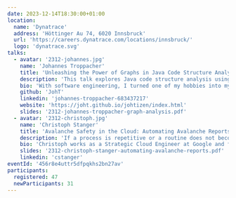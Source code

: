 ```yaml
---
date: 2023-12-14T18:30:00+01:00
location:
  name: 'Dynatrace'
  address: 'Höttinger Au 74, 6020 Innsbruck'
  url: 'https://careers.dynatrace.com/locations/innsbruck/'
  logo: 'dynatrace.svg'
talks:
  - avatar: '2312-johannes.jpg'
    name: 'Johannes Troppacher'
    title: 'Unleashing the Power of Graphs in Java Code Structure Analysis'
    description: 'This talk explores Java code structure analysis using Graphs. It provides an introduction to Graphs and underscores their significance in both Graph Analysis and the field of Graph Data Science. The journey begins with exploring queries to analyze code dependencies and progresses to the application of graph algorithms for tasks such as community detection, centrality, and similarity. Additionally, the talk provides an introduction to node embeddings for machine learning. By the end of this presentation, software professionals will be well-equipped to extract valuable insights from Java code bases effectively.'
    bio: 'With software engineering, I turned one of my hobbies into my profession. I started programming as a kid and am still as passionate about it as I was back then. My work life started at Allgemeines Rechenzentrum (ARZ) in Innsbruck where I worked for 22+ years on the core banking system for accounts. I started as a mainframe developer with COBOL and switched then to Java. Later, i was leading a small team with members in Vienna and Innsbruck. In Mai 2023 I joined Dynatrace where I’m now writing apps for the 3rd gen of the product mainly using TypeScript. I spend my free time with my wife and two kids, playing and making music and sometimes also contributing to open source projects or publishing my own ideas.'
    github: 'JohT'
    linkedin: 'johannes-troppacher-683437217'
    website: 'https://joht.github.io/johtizen/index.html'
    slides: '2312-johannes-troppacher-graph-analysis.pdf'
  - avatar: '2312-christoph.jpg'
    name: 'Christoph Stanger'
    title: 'Avalanche Safety in the Cloud: Automating Avalanche Reports with Serverless and Speech Synthesis'
    description: 'If a process is repetitive or a routine does not become a natural habit, we should automate! This applies not only to software development, but also to offline routines, such as internalizing the latest avalanche report before heading out into the snowy mountains. Automate. In this session, Christoph will provide insights into the "Avalanche Report Synthesizer" application, which automates the daily creation of a podcast-like avalanche report to make the reports more naturally accessible and audible. He will dive into this event-driven, serverless application and uncover the tools and frameworks used, from Pulumi (IaC), TypeScript serverless best practices to Speech Synthesis Markup Language (SSML).'
    bio: 'Christoph works as a Strategic Cloud Engineer at Google and focuses on the modernization of containerized applications and the development of serverless applications. NodeJS and Typescript are his favorite tools to go fast. Prior to Google, he worked at AWS and MaibornWolff developing apps and services on various web, mobile and cloud platforms. Originally from Zirl, he enjoys being close to the ‘cloud’ during mountaineering as well.'
    slides: '2312-christoph-stanger-automating-avalanche-reports.pdf'
    linkedin: 'cstanger'
eventId: '456r8e4uttr5dfpqkhs2bn27av'
participants:
  registered: 47
  newParticipants: 31
---
```

